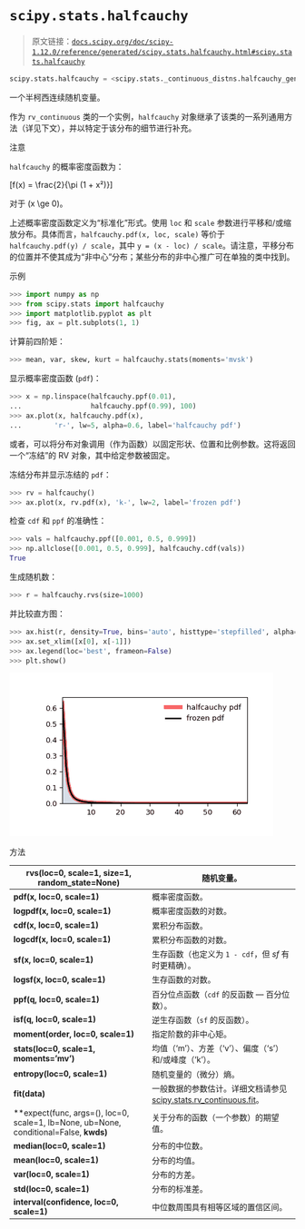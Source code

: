 # `scipy.stats.halfcauchy`

> 原文链接：[`docs.scipy.org/doc/scipy-1.12.0/reference/generated/scipy.stats.halfcauchy.html#scipy.stats.halfcauchy`](https://docs.scipy.org/doc/scipy-1.12.0/reference/generated/scipy.stats.halfcauchy.html#scipy.stats.halfcauchy)

```py
scipy.stats.halfcauchy = <scipy.stats._continuous_distns.halfcauchy_gen object>
```

一个半柯西连续随机变量。

作为 `rv_continuous` 类的一个实例，`halfcauchy` 对象继承了该类的一系列通用方法（详见下文），并以特定于该分布的细节进行补充。

注意

`halfcauchy` 的概率密度函数为：

\[f(x) = \frac{2}{\pi (1 + x²)}\]

对于 \(x \ge 0\)。

上述概率密度函数定义为“标准化”形式。使用 `loc` 和 `scale` 参数进行平移和/或缩放分布。具体而言，`halfcauchy.pdf(x, loc, scale)` 等价于 `halfcauchy.pdf(y) / scale`，其中 `y = (x - loc) / scale`。请注意，平移分布的位置并不使其成为“非中心”分布；某些分布的非中心推广可在单独的类中找到。

示例

```py
>>> import numpy as np
>>> from scipy.stats import halfcauchy
>>> import matplotlib.pyplot as plt
>>> fig, ax = plt.subplots(1, 1) 
```

计算前四阶矩：

```py
>>> mean, var, skew, kurt = halfcauchy.stats(moments='mvsk') 
```

显示概率密度函数 (`pdf`)：

```py
>>> x = np.linspace(halfcauchy.ppf(0.01),
...                 halfcauchy.ppf(0.99), 100)
>>> ax.plot(x, halfcauchy.pdf(x),
...        'r-', lw=5, alpha=0.6, label='halfcauchy pdf') 
```

或者，可以将分布对象调用（作为函数）以固定形状、位置和比例参数。这将返回一个“冻结”的 RV 对象，其中给定参数被固定。

冻结分布并显示冻结的 `pdf`：

```py
>>> rv = halfcauchy()
>>> ax.plot(x, rv.pdf(x), 'k-', lw=2, label='frozen pdf') 
```

检查 `cdf` 和 `ppf` 的准确性：

```py
>>> vals = halfcauchy.ppf([0.001, 0.5, 0.999])
>>> np.allclose([0.001, 0.5, 0.999], halfcauchy.cdf(vals))
True 
```

生成随机数：

```py
>>> r = halfcauchy.rvs(size=1000) 
```

并比较直方图：

```py
>>> ax.hist(r, density=True, bins='auto', histtype='stepfilled', alpha=0.2)
>>> ax.set_xlim([x[0], x[-1]])
>>> ax.legend(loc='best', frameon=False)
>>> plt.show() 
```

![../../_images/scipy-stats-halfcauchy-1.png](img/daf6a6509aea1ca75b77bfa468aeb76a.png)

方法

| **rvs(loc=0, scale=1, size=1, random_state=None)** | 随机变量。 |
| --- | --- |
| **pdf(x, loc=0, scale=1)** | 概率密度函数。 |
| **logpdf(x, loc=0, scale=1)** | 概率密度函数的对数。 |
| **cdf(x, loc=0, scale=1)** | 累积分布函数。 |
| **logcdf(x, loc=0, scale=1)** | 累积分布函数的对数。 |
| **sf(x, loc=0, scale=1)** | 生存函数（也定义为 `1 - cdf`，但 *sf* 有时更精确）。 |
| **logsf(x, loc=0, scale=1)** | 生存函数的对数。 |
| **ppf(q, loc=0, scale=1)** | 百分位点函数（`cdf` 的反函数 — 百分位数）。 |
| **isf(q, loc=0, scale=1)** | 逆生存函数（`sf` 的反函数）。 |
| **moment(order, loc=0, scale=1)** | 指定阶数的非中心矩。 |
| **stats(loc=0, scale=1, moments=’mv’)** | 均值（‘m’）、方差（‘v’）、偏度（‘s’）和/或峰度（‘k’）。 |
| **entropy(loc=0, scale=1)** | 随机变量的（微分）熵。 |
| **fit(data)** | 一般数据的参数估计。详细文档请参见 [scipy.stats.rv_continuous.fit](https://docs.scipy.org/doc/scipy/reference/generated/scipy.stats.rv_continuous.fit.html#scipy.stats.rv_continuous.fit)。 |
| **expect(func, args=(), loc=0, scale=1, lb=None, ub=None, conditional=False, **kwds)** | 关于分布的函数（一个参数）的期望值。 |
| **median(loc=0, scale=1)** | 分布的中位数。 |
| **mean(loc=0, scale=1)** | 分布的均值。 |
| **var(loc=0, scale=1)** | 分布的方差。 |
| **std(loc=0, scale=1)** | 分布的标准差。 |
| **interval(confidence, loc=0, scale=1)** | 中位数周围具有相等区域的置信区间。 |
